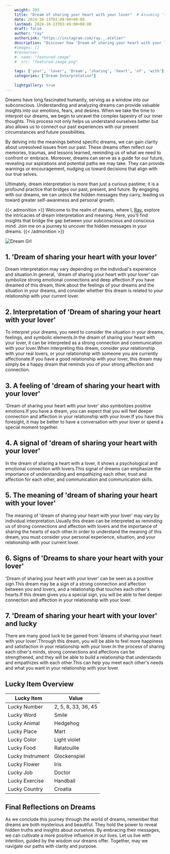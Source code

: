 ```yaml
---
    weight: 203
    title: "Dream of sharing your heart with your lover"  # Assuming 'title' column exists
    date: 2024-10-13T03:49:00+08:00
    lastmod: 2024-10-13T03:49:00+08:00
    draft: false
    author: "ray"
    authorLink: "https://instagram.com/ray._.atelier"
    description: "Discover how 'Dream of sharing your heart with your lover' can interpret your future and uncover its significant meanings in your life."
    #images: []
    #resources:
    #- name: "featured-image"
    #  src: "featured-image.png"
    
    tags: ['your', 'lover', 'Dream', 'sharing', 'heart', 'of', 'with']
    categories: ["Dream Interpretation"]
    
    lightgallery: true
---
```

    
Dreams have long fascinated humanity, serving as a window into our subconscious. Understanding and analyzing dreams can provide valuable insights into our emotions, fears, and desires. When we take the time to interpret our dreams, we begin to unravel the complex tapestry of our inner thoughts. This process not only helps us understand ourselves better but also allows us to connect our past experiences with our present circumstances and future possibilities.

By delving into the meanings behind specific dreams, we can gain clarity about unresolved issues from our past. These dreams often reflect our memories, traumas, and lessons learned, reminding us of what we need to confront or embrace. Moreover, dreams can serve as a guide for our future, revealing our aspirations and potential paths we may take. They can provide warnings or encouragement, nudging us toward decisions that align with our true selves.

Ultimately, dream interpretation is more than just a curious pastime; it is a profound practice that bridges our past, present, and future. By engaging with our dreams, we can unlock the hidden messages they carry, leading us toward greater self-awareness and personal growth.

{{< admonition >}}
Welcome to the realm of dreams, where I, [Ray](https://instagram.com/ray._.atelier), explore the intricacies of dream interpretation and meaning. Here, you’ll find insights that bridge the gap between your subconscious and conscious mind. Join me on a journey to uncover the hidden messages in your dreams.
{{< /admonition >}}

![Dream Grl](https://cdn.pixabay.com/photo/2017/11/02/03/35/gothic-2910057_1280.jpg "Dream Grl")

## 1. 'Dream of sharing your heart with your lover'
Dream interpretation may vary depending on the individual's experience and situation.In general, 'dream of sharing your heart with your lover' can symbolize strong emotional connections and deep affection.If you have dreamed of this dream, think about the feelings of your dreams and the situation in your dreams, and consider whether this dream is related to your relationship with your current lover.

## 2. Interpretation of 'Dream of sharing your heart with your lover'
To interpret your dreams, you need to consider the situation in your dreams, feelings, and symbolic elements.In the dream of sharing your heart with your lover, it can be interpreted as a strong connection and communication with your lover.When interpreting this dream, consider your relationship with your real lovers, or your relationship with someone you are currently affectionate.If you have a good relationship with your lover, this dream may simply be a happy dream that reminds you of your strong affection and connection.

## 3. A feeling of 'dream of sharing your heart with your lover'
'Dream of sharing your heart with your lover' also symbolizes positive emotions.If you have a dream, you can expect that you will feel deeper connection and affection in your relationship with your lover.If you have this foresight, it may be better to have a conversation with your lover or spend a special moment together.

## 4. A signal of 'dream of sharing your heart with your lover'
In the dream of sharing a heart with a lover, it shows a psychological and emotional connection with lovers.This signal of dreams can emphasize the importance of understanding and empathizing each other, trust and affection for each other, and communication and communication skills.

## 5. The meaning of 'dream of sharing your heart with your lover'
The meaning of 'dream of sharing your heart with your lover' may vary by individual interpretation.Usually this dream can be interpreted as reminding us of strong connections and affection with lovers and the importance of sharing the hearts of each other.In order to understand the meaning of this dream, you must consider your personal experience, situation, and your relationship with your current lover.

## 6. Signs of 'Dreams to share your heart with your lover'
'Dream of sharing your heart with your lover' can be seen as a positive sign.This dream may be a sign of a strong connection and affection between you and lovers, and a relationship that touches each other's hearts.If this dream gives you a special sign, you will be able to feel deeper connection and affection in your relationship with your lover.

## 7. 'Dream of sharing your heart with your lover' and lucky
There are many good luck to be gained from 'dreams of sharing your heart with your lover'.Through this dream, you will be able to feel more happiness and satisfaction in your relationship with your lover.In the process of sharing each other's minds, strong connections and affections can be strengthened, and they will be able to build a relationship that understands and empathizes with each other.This can help you meet each other's needs and what you want in your relationship with your lover.

## Lucky Item Overview
| Lucky Item          | Value              |
|---------------|--------------------|
| Lucky Number        | 2, 5, 8, 33, 36, 45  |
| Lucky Word          | Smile |
| Lucky Animal        | Hedgehog |
| Lucky Place         | Mart     |
| Lucky Color         | Light violet     |
| Lucky Food          | Ratatouille      |
| Lucky Instrument    | Glockenspiel |
| Lucky Flower        | Iris    |
| Lucky Job           | Doctor       |
| Lucky Exercise      | Handball  |
| Lucky Country       | Croatia    |


##  Final Reflections on Dreams

As we conclude this journey through the world of dreams, remember that dreams are both mysterious and beautiful. They hold the power to reveal hidden truths and insights about ourselves. By embracing their messages, we can cultivate a more positive influence in our lives. Let us live with intention, guided by the wisdom our dreams offer. Together, may we navigate our paths with clarity and purpose.
